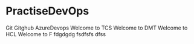 # PractiseDevOps
Git
Gitghub
AzureDevops
Welcome to TCS
Welcome to DMT
Welcome to HCL
Welcome to F
fdgdgdg
fsdfsfs
dfss


